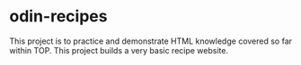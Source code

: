 # odin-recipes

This project is to practice and demonstrate HTML knowledge covered so far within TOP. This project builds a very basic recipe website.